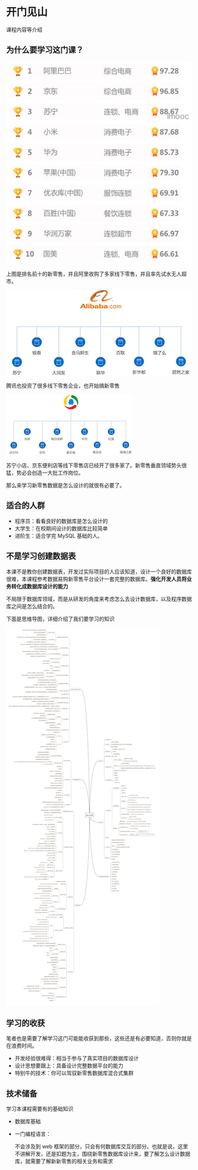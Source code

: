# 开门见山
课程内容等介绍

## 为什么要学习这门课？

![image-20200530200718891](./assets/image-20200530200718891.png)

上图是排名前十的新零售，并且阿里收购了多家线下零售，并且率先试水无人超市。

![image-20200530200820039](./assets/image-20200530200820039.png)

腾讯也投资了很多线下零售企业，也开始搞新零售

![image-20200530200935496](./assets/image-20200530200935496.png)

苏宁小店、京东便利店等线下零售店已经开了很多家了。新零售垂直领域势头很猛，势必会创造一大批工作岗位。

那么来学习新零售数据是怎么设计的就很有必要了。

## 适合的人群

- 程序员：看看良好的数据库是怎么设计的
- 大学生：在校期间设计的数据库比较简单
- 进阶生：适合学完 MySQL 基础的人。

## 不是学习创建数据表

本课不是教你创建数据表，开发过实际项目的人应该知道，设计一个良好的数据库很难，本课程参考数据易购新零售平台设计一套完整的数据库。**强化开发人员将业务转化成数据库设计的能力**

不局限于数据库领域，而是从研发的角度来考虑怎么去设计数据库，以及程序数据库之间是怎么结合的。

下面是思维导图，详细介绍了我们要学习的知识

![从0到1实战新零售数据库设计与实现](./assets/summary.png)

## 学习的收获

笔者也是需要了解学习这门可能能收获到那些，这些还是有必要知道，否则你就是在浪费时间。

- 开发经验很难得：相当于参与了真实项目的数据库设计
- 设计思想要跟上：具备设计完整数据平台的能力
- 特别牛的技术：你可以驾驭新零售数据库混合式集群

## 技术储备

学习本课程需要有的基础知识

- 数据库基础

- 一门编程语言：

  不会涉及到 web 框架的部分，只会有何数据库交互的部分。也就是说，这里不讲解开发，还是扣题为主，围绕新零售数据库设计来，要了解怎么设计数据库，就需要了解新新零售的相关业务和需求

